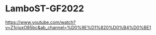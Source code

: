 # LamboST-GF2022
 https://www.youtube.com/watch?v=Z1cjuxO85bc&ab_channel=%D0%9E%D1%820%D0%B4%D0%BE1
